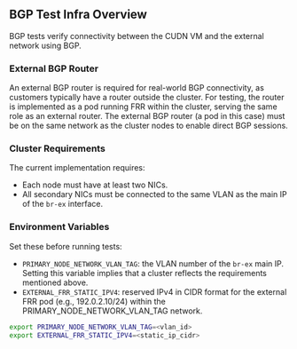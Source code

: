## BGP Test Infra Overview

BGP tests verify connectivity between the CUDN VM and the external network using BGP.

### External BGP Router

An external BGP router is required for real-world BGP connectivity, as customers typically have a router outside the
cluster. For testing, the router is implemented as a pod running FRR within the cluster, serving the same role as an
external router. The external BGP router (a pod in this case) must be on the same network as the cluster nodes
to enable direct BGP sessions.

### Cluster Requirements

The current implementation requires:
- Each node must have at least two NICs.
- All secondary NICs must be connected to the same VLAN as the main IP of the `br-ex` interface.

### Environment Variables

Set these before running tests:

- `PRIMARY_NODE_NETWORK_VLAN_TAG`: the VLAN number of the `br-ex` main IP. Setting this variable implies that a cluster
                                   reflects the requirements mentioned above.
- `EXTERNAL_FRR_STATIC_IPV4`: reserved IPv4 in CIDR format for the external FRR pod (e.g., 192.0.2.10/24)
                              within the PRIMARY_NODE_NETWORK_VLAN_TAG network.

```bash
export PRIMARY_NODE_NETWORK_VLAN_TAG=<vlan_id>
export EXTERNAL_FRR_STATIC_IPV4=<static_ip_cidr>
```
